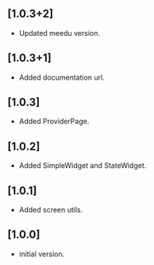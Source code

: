 ## [1.0.3+2]
- Updated meedu version.

## [1.0.3+1]
- Added documentation url.

## [1.0.3]
 - Added ProviderPage.

## [1.0.2]
 - Added SimpleWidget and StateWidget.
## [1.0.1]
 - Added screen utils.

## [1.0.0]
 - initial version.
